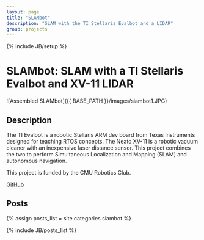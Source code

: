 ```yaml
---
layout: page
title: "SLAMbot"
description: "SLAM with the TI Stellaris Evalbot and a LIDAR"
group: projects
---
```

{% include JB/setup %}

SLAMbot: SLAM with a TI Stellaris Evalbot and XV-11 LIDAR
=========================================================

![Assembled SLAMbot]({{ BASE_PATH }}/images/slambot1.JPG)

Description
-----------
The TI Evalbot is a robotic Stellaris ARM dev board from Texas Instruments designed for teaching RTOS concepts. The Neato XV-11 is a robotic vacuum cleaner with an inexpensive laser distance sensor. This project combines the two to perform Simultaneous Localization and Mapping (SLAM) and autonomous navigation.

This project is funded by the CMU Robotics Club.

[GitHub](https://github.com/Hylian/SLAMbot)

Posts
-----
{% assign posts_list = site.categories.slambot %}
<html>
{% include JB/posts_list %}
</html>

